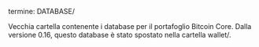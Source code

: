 termine: DATABASE/

Vecchia cartella contenente i database per il portafoglio Bitcoin Core. Dalla versione 0.16, questo database è stato spostato nella cartella wallet/.